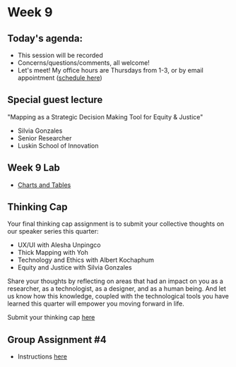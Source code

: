 # Week 9

## Today's agenda:

- This session will be recorded
- Concerns/questions/comments, all welcome!
- Let's meet! My office hours are Thursdays from 1-3, or by email appointment ([schedule here](https://calendly.com/yohda/officehours))

## Special guest lecture

"Mapping as a Strategic Decision Making Tool for Equity & Justice"
- Silvia Gonzales
- Senior Researcher
- Luskin School of Innovation

## Week 9 Lab
- [Charts and Tables](Lab)

## Thinking Cap
Your final thinking cap assignment is to submit your collective thoughts on our speaker series this quarter:

- UX/UI with Alesha Unpingco
- Thick Mapping with Yoh
- Technology and Ethics with Albert Kochaphum
- Equity and Justice with Silvia Gonzales

Share your thoughts by reflecting on areas that had an impact on you as a researcher, as a technologist, as a designer, and as a human being. And let us know how this knowledge, coupled with the technological tools you have learned this quarter will empower you moving forward in life.

Submit your thinking cap [here](https://github.com/yohman/21S-DH151/discussions/75)

## Group Assignment #4
- Instructions [here](https://github.com/yohman/21S-DH151/blob/main/Group%20Assignments/GroupAssignment4.md)
